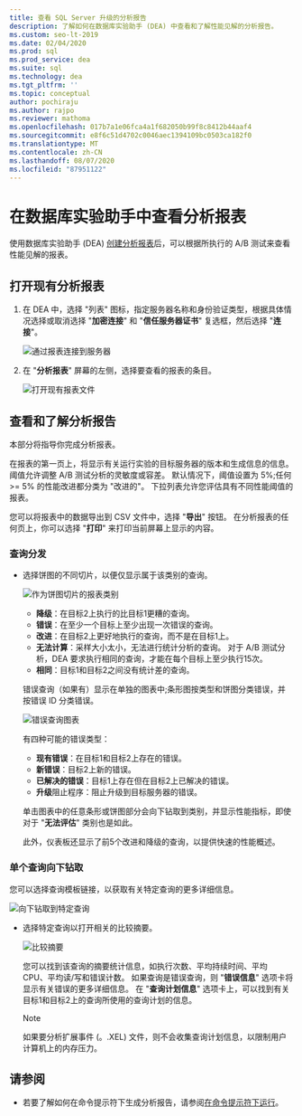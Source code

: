 ```yaml
---
title: 查看 SQL Server 升级的分析报告
description: 了解如何在数据库实验助手 (DEA) 中查看和了解性能见解的分析报告。
ms.custom: seo-lt-2019
ms.date: 02/04/2020
ms.prod: sql
ms.prod_service: dea
ms.suite: sql
ms.technology: dea
ms.tgt_pltfrm: ''
ms.topic: conceptual
author: pochiraju
ms.author: rajpo
ms.reviewer: mathoma
ms.openlocfilehash: 017b7a1e06fca4a1f682050b99f8c8412b44aaf4
ms.sourcegitcommit: e8f6c51d4702c0046aec1394109bc0503ca182f0
ms.translationtype: MT
ms.contentlocale: zh-CN
ms.lasthandoff: 08/07/2020
ms.locfileid: "87951122"
---
```

# <a name="view-analysis-reports-in-database-experimentation-assistant"></a>在数据库实验助手中查看分析报表

使用数据库实验助手 (DEA) [创建分析报表](database-experimentation-assistant-create-report.md)后，可以根据所执行的 A/B 测试来查看性能见解的报表。

## <a name="open-an-existing-analysis-report"></a>打开现有分析报表

1. 在 DEA 中，选择 "列表" 图标，指定服务器名称和身份验证类型，根据具体情况选择或取消选择 "**加密连接**" 和 "**信任服务器证书**" 复选框，然后选择 "**连接**"。

   ![通过报表连接到服务器](./media/database-experimentation-assistant-view-report/dea-connect-to-server-with-report-files.png)

2. 在 "**分析报表**" 屏幕的左侧，选择要查看的报表的条目。

   ![打开现有报表文件](./media/database-experimentation-assistant-view-report/dea-select-report-to-view.png)

## <a name="view-and-understand-the-analysis-report"></a>查看和了解分析报告

本部分将指导你完成分析报表。

在报表的第一页上，将显示有关运行实验的目标服务器的版本和生成信息的信息。 阈值允许调整 A/B 测试分析的灵敏度或容差。 默认情况下，阈值设置为 5%;任何 >= 5% 的性能改进都分类为 "改进的"。  下拉列表允许您评估具有不同性能阈值的报表。

您可以将报表中的数据导出到 CSV 文件中，选择 "**导出**" 按钮。  在分析报表的任何页上，你可以选择 "**打印**" 来打印当前屏幕上显示的内容。

### <a name="query-distribution"></a>查询分发

- 选择饼图的不同切片，以便仅显示属于该类别的查询。

   ![作为饼图切片的报表类别](./media/database-experimentation-assistant-view-report/dea-view-report-pie-slices.png)

  - **降级**：在目标2上执行的比目标1更糟的查询。
  - **错误**：在至少一个目标上至少出现一次错误的查询。
  - **改进**：在目标2上更好地执行的查询，而不是在目标1上。
  - **无法计算**：采样大小太小，无法进行统计分析的查询。 对于 A/B 测试分析，DEA 要求执行相同的查询，才能在每个目标上至少执行15次。
  - **相同**：目标1和目标2之间没有统计差的查询。

  错误查询（如果有）显示在单独的图表中;条形图按类型和饼图分类错误，并按错误 ID 分类错误。

   ![错误查询图表](./media/database-experimentation-assistant-view-report/dea-error-query-charts.png)

  有四种可能的错误类型：

  - **现有错误**：在目标1和目标2上存在的错误。
  - **新错误**：目标2上新的错误。
  - **已解决的错误**：目标1上存在但在目标2上已解决的错误。
  - **升级**阻止程序：阻止升级到目标服务器的错误。

  单击图表中的任意条形或饼图部分会向下钻取到类别，并显示性能指标，即使对于 "**无法评估**" 类别也是如此。

  此外，仪表板还显示了前5个改进和降级的查询，以提供快速的性能概述。

### <a name="individual-query-drill-down"></a>单个查询向下钻取

您可以选择查询模板链接，以获取有关特定查询的更多详细信息。

![向下钻取到特定查询](./media/database-experimentation-assistant-view-report/dea-query-drill-down-report.png)

- 选择特定查询以打开相关的比较摘要。

   ![比较摘要](./media/database-experimentation-assistant-view-report/dea-view-report-comparison-summary.png)

   您可以找到该查询的摘要统计信息，如执行次数、平均持续时间、平均 CPU、平均读/写和错误计数。  如果查询是错误查询，则 "**错误信息**" 选项卡将显示有关错误的更多详细信息。  在 "**查询计划信息**" 选项卡上，可以找到有关目标1和目标2上的查询所使用的查询计划的信息。

   > [!NOTE]
   > 如果要分析扩展事件 (。.XEL) 文件，则不会收集查询计划信息，以限制用户计算机上的内存压力。

## <a name="see-also"></a>请参阅

- 若要了解如何在命令提示符下生成分析报告，请参阅[在命令提示符下运行](database-experimentation-assistant-run-command-prompt.md)。
